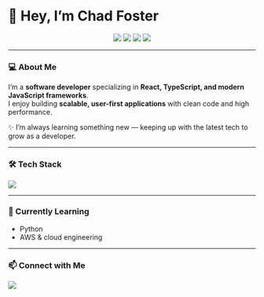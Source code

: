 # 👋 Hey, I’m Chad Foster  

<p align="center">
  <img src="https://img.shields.io/badge/Frontend-React-blue?style=flat&logo=react" />
  <img src="https://img.shields.io/badge/Language-Typescript-informational?style=flat&logo=typescript" />
  <img src="https://img.shields.io/badge/Framework-Next.js-black?style=flat&logo=next.js" />
  <img src="https://img.shields.io/badge/Loves-Learning-success?style=flat&logo=bookstack" />
</p>

---

### 💻 About Me  
I’m a **software developer** specializing in **React, TypeScript, and modern JavaScript frameworks**.  
I enjoy building **scalable, user-first applications** with clean code and high performance.  

✨ I’m always learning something new — keeping up with the latest tech to grow as a developer.  

---

### 🛠️ Tech Stack  

<p>
  <img src="https://skillicons.dev/icons?i=react,nextjs,typescript,javascript,nodejs,html,css,git,github,aws,postgres,mongodb" />
</p>

---

### 🌱 Currently Learning  
- Python 
- AWS & cloud engineering 

---

### 📫 Connect with Me  

<p>
  <a href="mailto:fosterchad95@gmail.com"><img src="https://img.shields.io/badge/Email-D14836?style=flat&logo=gmail&logoColor=white"/></a>
</p>
